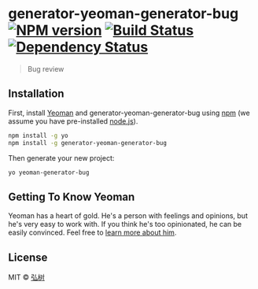 # generator-yeoman-generator-bug [![NPM version][npm-image]][npm-url] [![Build Status][travis-image]][travis-url] [![Dependency Status][daviddm-image]][daviddm-url]
> Bug review

## Installation

First, install [Yeoman](http://yeoman.io) and generator-yeoman-generator-bug using [npm](https://www.npmjs.com/) (we assume you have pre-installed [node.js](https://nodejs.org/)).

```bash
npm install -g yo
npm install -g generator-yeoman-generator-bug
```

Then generate your new project:

```bash
yo yeoman-generator-bug
```

## Getting To Know Yeoman

Yeoman has a heart of gold. He&#39;s a person with feelings and opinions, but he&#39;s very easy to work with. If you think he&#39;s too opinionated, he can be easily convinced. Feel free to [learn more about him](http://yeoman.io/).

## License

MIT © [弘树]()


[npm-image]: https://badge.fury.io/js/generator-yeoman-generator-bug.svg
[npm-url]: https://npmjs.org/package/generator-yeoman-generator-bug
[travis-image]: https://travis-ci.org/dickeylth/generator-yeoman-generator-bug.svg?branch=master
[travis-url]: https://travis-ci.org/dickeylth/generator-yeoman-generator-bug
[daviddm-image]: https://david-dm.org/dickeylth/generator-yeoman-generator-bug.svg?theme=shields.io
[daviddm-url]: https://david-dm.org/dickeylth/generator-yeoman-generator-bug
